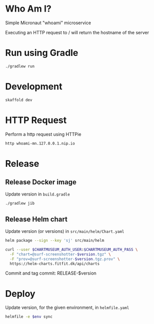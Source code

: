 # Who Am I?
Simple Micronaut "whoami" microservice

Executing an HTTP request to / will return the hostname of the server

# Run using Gradle
```bash
./gradlew run
```

# Development
```bash
skaffold dev
```

# HTTP Request
Perform a http request using HTTPie

```bash
http whoami-mn.127.0.0.1.nip.io
```

# Release
## Release Docker image
Update version in `build.gradle`

```bash
./gradlew jib
```

## Release Helm chart
Update version (or versions) in `src/main/helm/Chart.yaml`

```bash
helm package --sign --key 'sj' src/main/helm

curl --user $CHARTMUSEUM_AUTH_USER:$CHARTMUSEUM_AUTH_PASS \
  -F "chart=@surf-screenshotter-$version.tgz" \
  -F "prov=@surf-screenshotter-$version.tgz.prov" \
  https://helm-charts.fitfit.dk/api/charts
```

Commit and tag commit: RELEASE-$version

# Deploy
Update version, for the given environment, in `helmfile.yaml`

```bash
helmfile -e $env sync
```
